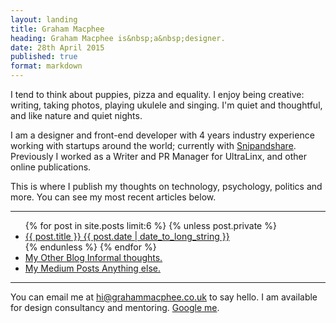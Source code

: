 ```yaml
---
layout: landing
title: Graham Macphee
heading: Graham Macphee is&nbsp;a&nbsp;designer.
date: 28th April 2015
published: true
format: markdown
---
```


I tend to think about puppies, pizza and equality. I enjoy being creative: writing, taking photos, playing ukulele and singing. I'm quiet and thoughtful, and like nature and quiet nights.

I am a designer and front-end developer with 4 years industry experience working with startups around the world; currently with [Snipandshare](http://snipandshare.com). Previously I worked as a Writer and PR Manager for UltraLinx, and other online publications.

<!-- If you would like to discuss a role at your company, please [email me](mailto:hi@grahammacphee.co.uk) to arrange a call. -->

This is where I publish my thoughts on technology, psychology, politics and more. You can see my most recent articles below.

***

<ul class="postlist">
  {% for post in site.posts limit:6 %}
    {% unless post.private %}
    <li class="postitem">
      <a href="{{ post.url }}">{{ post.title }} <span class="postitemmeta">{{ post.date | date_to_long_string }}</span></a>
    </li>
    {% endunless %}
  {% endfor %}
  <li class="postitem">
    <a href="http://thinks.grahammacphee.co.uk">My Other Blog <span class="postitemmeta">Informal thoughts.</span></a>
  </li>
  <li class="postitem">
    <a href="http://medium.com/@gmph">My Medium Posts <span class="postitemmeta">Anything else.</span></a>
  </li>
</ul>

***

You can email me at [hi@grahammacphee.co.uk](mailto:hi@grahammacphee.co.uk?subject=&body=Hi%20Graham%2C%0A%0AI%27d%20really%20like%20to%20talk%20to%20you%20about...) to say hello. I am available for design consultancy and mentoring. [Google me](http://google.co.uk/search?q=graham+macphee+designer).

<!--

[![My Image](https://d13yacurqjgara.cloudfront.net/users/28519/screenshots/2039695/frezko-small.png)](https://dribbble.com/shots/2039695-Frezko-Hand-Drawn-Messaging)

Suspendisse condimentum leo ut dapibus condimentum. Fusce sit amet volutpat mauris. Aenean vitae dapibus quam. Quisque posuere [turpis vitae tortor](/) feugiat rutrum.

Proin nibh arcu, consectetur a odio nec, aliquet suscipit enim. Suspendisse aliquam, libero ac tincidunt suscipit, lacus quam commodo odio, nec faucibus arcu ante in odio. Proin ornare luctus massa, id hendrerit tellus auctor eu. Nullam eget egestas orci.

	function getData(source){
		return load(source).decrypt("ALPHA9");
	 };

Lorem ipsum dolor sit amet, cras sed sapien quam. Sed `test()` dapibus est id enim facilisis, at posuere turpis adipiscing. Quisque sit amet dui.

- This is a little bullet;
- And this is another one;
- And yet another of them;
- Oh look, a final one.

Lorem ipsum dolor sit amet, <span>consectetur adipiscing</span> elit. Cras sed sapien quam. Sed dapibus est id enim facilisis, at posuere turpis adipiscing. Quisque sit amet dui dui.

Lorem ipsum dolor sit amet, cras sed sapien quam. Sed dapibus est id enim facilisis, at posuere turpis adipiscing. Quisque sit amet dui.

## This is a subheading

Lorem ipsum dolor sit amet, cras sed sapien quam. Sed dapibus est id enim facilisis, at posuere turpis adipiscing. Quisque sit amet dui.

### This is an important emphasised quote in a heading.

Lorem ipsum dolor sit amet, cras sed sapien quam. Sed dapibus est id enim facilisis, at posuere turpis adipiscing. Quisque sit amet dui.


> Lorem ipsum dolor sit amet, consectetur adipiscing elit. Cras sed sapien quam. Sed dapibus est id enim facilisis, at posuere turpis adipiscing. Quisque sit amet dui dui.

Lorem ipsum dolor sit amet, cras sed sapien quam. Sed dapibus est id enim facilisis, at posuere turpis adipiscing. Quisque sit amet dui.

-->
